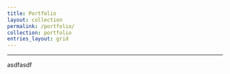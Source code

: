 ```yaml
---
title: Portfolio
layout: collection
permalink: /portfolio/
collection: portfolio
entries_layout: grid
---
```


---
asdfasdf